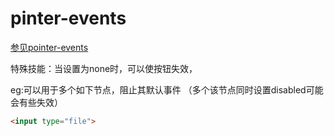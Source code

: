 # pinter-events 
<a href="https://developer.mozilla.org/en-US/docs/Web/CSS/pointer-events" target="_blank">参见pointer-events</a>

特殊技能：当设置为none时，可以使按钮失效，

eg:可以用于多个如下节点，阻止其默认事件
（多个该节点同时设置disabled可能会有些失效）
```html
<input type="file">
```



